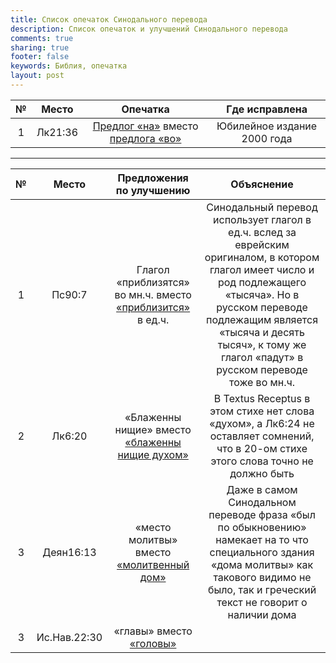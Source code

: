 ```yaml
---
title: Список опечаток Синодального перевода
description: Список опечаток и улучшений Синодального перевода
comments: true
sharing: true
footer: false
keywords: Библия, опечатка
layout: post
---
```


| №  |      Место    |            Опечатка                                             |        Где исправлена        |
|:--:|:-------------:|:---------------------------------------------------------------:|:----------------------------:|
| 1  | Лк21:36       |  [Предлог «на»][2] вместо [предлога «во»][3]                    | Юбилейное издание 2000 года  |

---

| №  |      Место    |            Предложения по улучшению                             |        Объяснение        |
|:--:|:-------------:|:---------------------------------------------------------------:|:----------------------------:|
| 1  | Пс90:7        | Глагол «приблизятся» во мн.ч. вместо [«приблизится»][4] в ед.ч. | Синодальный перевод использует глагол в ед.ч. вслед за еврейским оригиналом, в котором глагол имеет число и род подлежащего «тысяча». Но в русском переводе подлежащим является «тысяча и десять тысяч», к тому же глагол «падут» в русском переводе тоже во мн.ч. |
| 2  | Лк6:20        | «Блаженны нищие» вместо [«блаженны нищие духом»][5]| В Textus Receptus в этом стихе нет слова «духом», а Лк6:24 не оставляет сомнений, что в 20-ом стихе этого слова точно не должно быть|
| 3  | Деян16:13     | «место молитвы» вместо [«молитвенный дом»][6]| Даже в самом Синодальном переводе фраза «был по обыкновению» намекает на то что специального здания «дома молитвы» как такового видимо не было, так и греческий текст не говорит о наличии дома |
| 3  | Ис.Нав.22:30  | «главы» вместо [«головы»][7]| |

[2]: https://bibleonline.ru/bible/rst66/luk-21/
[3]: https://bibleonline.ru/bible/rst-jbl/luk-21/
[4]: https://bibleonline.ru/bible/rst66/psa-90/
[5]: https://bibleonline.ru/bible/rst66/luk-6/
[6]: https://bibleonline.ru/bible/rst66/act-16/
[7]: https://bibleonline.ru/bible/rst66/jos-22/
